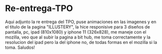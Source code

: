 # Re-entrega-TPO
Aqui adjunto la re entrega del TPO, puse animaciones en las imagenes y en el titulo de la pagina "ILLUSTERY", la hice responisive para 3 diseños de pantalla, pc, ipad (810x1080) y iphone 11 (326x828), me maneje con el mozilla, veo que al subir la pagina a bit hub, me toma correctamente y la resolucion del ipad pero la del iphone no, de todas formas en el mozilla si la toma. 
Saludos!
